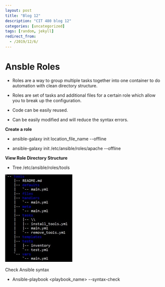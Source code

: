 ```yaml
---
layout: post
title: "Blog 12"
description: "CIT 480 blog 12"
categories: [uncategorized]
tags: [random, jekyll]
redirect_from:
  - /2019/12/6/
---
```


# Ansble Roles

* Roles are a way to group multiple tasks together into one container to do automation with clean directory structure.

* Roles are set of tasks and additional files for a certain role which allow you to break up the configuration.

* Code can be easily reused. 

* Can be easily modified and will reduce the syntax errors.


__Create a role__

* ansible-galaxy init location_file_name --offline

* ansible-galaxy init /etc/ansible/roles/apache  --offline

__View Role Directory Structure__

* Tree /etc/ansible/roles/tools

 ![Directory Structure](assets/images/screenshots/blog12.jpg)

Check Ansible syntax
* Ansible-playbook <playbook_name> --syntax-check

